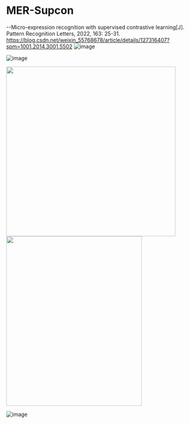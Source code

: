 # MER-Supcon
--Micro-expression recognition with supervised contrastive learning[J]. Pattern Recognition Letters, 2022, 163: 25-31.
https://blog.csdn.net/weixin_55768678/article/details/127316407?spm=1001.2014.3001.5502
![image](https://github.com/hahaluluyo/Micro-expression-recognition-with-supervised-contrastive-learning/assets/95153290/21b1fb8d-371e-4d2a-851b-6158422b1282)

![image](https://github.com/hahaluluyo/Micro-expression-recognition-with-supervised-contrastive-learning/assets/95153290/7efe5207-da42-4a2f-b0b8-5a94c0f987d3)

<img src="https://github.com/hahaluluyo/Micro-expression-recognition-with-supervised-contrastive-learning/assets/95153290/4a758da9-713b-410f-b17d-b443bac11daf" width="450" height="450" /> 
<img src="https://github.com/hahaluluyo/Micro-expression-recognition-with-supervised-contrastive-learning/assets/95153290/fe011c0a-89d2-4065-9591-3721fb008ba4" width="360" height="450" /><br/>

![image](https://github.com/hahaluluyo/Micro-expression-recognition-with-supervised-contrastive-learning/assets/95153290/db1fd98b-a851-4a24-8bdc-ee3815fbe3b4)



